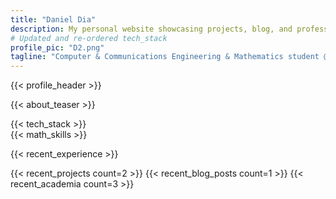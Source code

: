 ```yaml
---
title: "Daniel Dia"
description: My personal website showcasing projects, blog, and professional profile."
# Updated and re-ordered tech_stack
profile_pic: "D2.png"
tagline: "Computer & Communications Engineering & Mathematics student @AUB | Cryptography Enthusiast"
---
```


{{< profile_header >}}

{{< about_teaser >}}

<div class="container mx-auto px-4 md:px-6">
  <div class="md:flex md:flex-row md:space-x-8 items-start mb-12 md:mb-16">
      <div class="md:w-1/2 mb-8 md:mb-0">
          {{< tech_stack >}}
      </div>
      <div class="md:w-1/2">
          {{< math_skills >}}
      </div>
  </div>
</div>

{{< recent_experience >}}

{{< recent_projects count=2 >}}
{{< recent_blog_posts count=1 >}}
{{< recent_academia count=3 >}}
